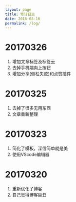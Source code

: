 ```yaml
---
layout: page
title: 修订日志
date: 2016-08-16
permalink: /log/
---
```

# 20170326
1. 增加文章标签及标签云
2. 去掉手机端向上按钮
3. 增加分享(侧栏失败)和点赞插件

# 20170325
1. 去掉了很多无用东西
2. 文章重新整理

# 20170323
1. 简化了模板，深信简单就是美
2. 使用VScode编辑器

# 20170320
1. 重新优化了博客
2. 自己觉得博客巨丑
